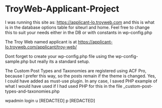 # TroyWeb-Applicant-Project

I was running this site as: https://applicant-lo.troyweb.com
and this is what is in the database options table for siteurl and home. 
Feel free to change this to suit your needs either in the DB or with constants in wp-config.php 

The Troy Web named applicant is at https://applicant-lo.troyweb.com/applicant/troy-web/ 

Dont forget to create your wp-config.php file using the wp-config-sample.php but really its
a standard setup.

The Custom Post Types and Taxonomies are registered using ACF Pro, because I prefer this way,
so the posts remain if the theme is changed. Yes, I could have added as must-use plugin.
In any case, I saved PHP example of what I would have used if I had used PHP for this in the file 
_custom-post-types-and-taxonomies.php 

wpadmin login
u   [REDACTED]
p   [REDACTED]

